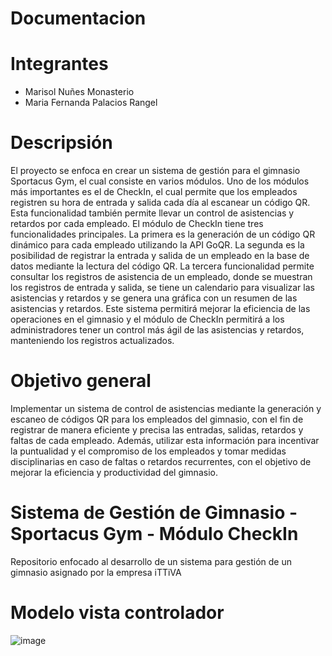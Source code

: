 # Documentacion

# Integrantes 

* Marisol Nuñes Monasterio 
* Maria Fernanda Palacios Rangel 

# Descripsión 

El proyecto se enfoca en crear un sistema de gestión para el gimnasio Sportacus Gym, el cual consiste en varios módulos. Uno de los módulos más importantes es el de CheckIn, el cual permite que los empleados registren su hora de entrada y salida cada día al escanear un código QR. Esta funcionalidad también permite llevar un control de asistencias y retardos por cada empleado.
El módulo de CheckIn tiene tres funcionalidades principales. La primera es la generación de un código QR dinámico para cada empleado utilizando la API GoQR. La segunda es la posibilidad de registrar la entrada y salida de un empleado en la base de datos mediante la lectura del código QR. La tercera funcionalidad permite consultar los registros de asistencia de un empleado, donde se muestran los registros de entrada y salida, se tiene un calendario para visualizar las asistencias y retardos y se genera una gráfica con un resumen de las asistencias y retardos.
Este sistema permitirá mejorar la eficiencia de las operaciones en el gimnasio y el módulo de CheckIn permitirá a los administradores tener un control más ágil de las asistencias y retardos, manteniendo los registros actualizados.

# Objetivo general 
Implementar un sistema de control de asistencias mediante la generación y escaneo de códigos QR para los empleados del gimnasio, con el fin de registrar de manera eficiente y precisa las entradas, salidas, retardos y faltas de cada empleado. Además, utilizar esta información para incentivar la puntualidad y el compromiso de los empleados y tomar medidas disciplinarias en caso de faltas o retardos recurrentes, con el objetivo de mejorar la eficiencia y productividad del gimnasio.


# Sistema de Gestión de Gimnasio - Sportacus Gym - Módulo CheckIn
Repositorio enfocado al desarrollo de un sistema para gestión de un gimnasio asignado por la empresa iTTiVA


# Modelo vista controlador 
![image](https://user-images.githubusercontent.com/126131443/233433265-8110f9a5-854c-420b-b611-1e959d9b800e.png)
